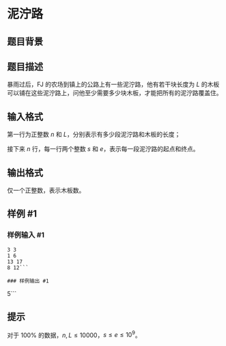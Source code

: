 # 泥泞路

## 题目背景



## 题目描述

暴雨过后，FJ 的农场到镇上的公路上有一些泥泞路，他有若干块长度为 $L$ 的木板可以铺在这些泥泞路上，问他至少需要多少块木板，才能把所有的泥泞路覆盖住。

## 输入格式

第一行为正整数 $n$ 和 $L$，分别表示有多少段泥泞路和木板的长度；

接下来 $n$ 行，每一行两个整数 $s$ 和 $e$，表示每一段泥泞路的起点和终点。

## 输出格式

仅一个正整数，表示木板数。


## 样例 #1

### 样例输入 #1
```
3 3
1 6
13 17
8 12```

### 样例输出 #1

```
5```

## 提示

对于 $100 \%$ 的数据，$n,L \leq 10000$，$s \leq e \leq 10^9$。
